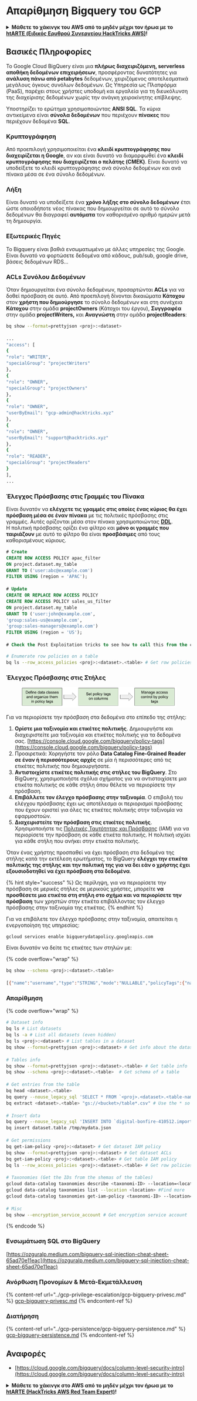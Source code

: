 # Απαρίθμηση Bigquery του GCP

<details>

<summary><strong>Μάθετε το χάκινγκ του AWS από το μηδέν μέχρι τον ήρωα με το</strong> <a href="https://training.hacktricks.xyz/courses/arte"><strong>htARTE (Ειδικός Ερυθρού Συνεργείου HackTricks AWS)</strong></a><strong>!</strong></summary>

Άλλοι τρόποι υποστήριξης των HackTricks:

* Αν θέλετε να δείτε την **εταιρεία σας διαφημισμένη στα HackTricks** ή να **κατεβάσετε το HackTricks σε μορφή PDF** ελέγξτε τα [**ΣΧΕΔΙΑ ΣΥΝΔΡΟΜΗΣ**](https://github.com/sponsors/carlospolop)!
* Αποκτήστε το [**επίσημο PEASS & HackTricks swag**](https://peass.creator-spring.com)
* Ανακαλύψτε [**την Οικογένεια PEASS**](https://opensea.io/collection/the-peass-family), τη συλλογή μας από αποκλειστικά [**NFTs**](https://opensea.io/collection/the-peass-family)
* **Εγγραφείτε στη** 💬 [**ομάδα Discord**](https://discord.gg/hRep4RUj7f) ή στην [**ομάδα τηλεγραφήματος**](https://t.me/peass) ή **ακολουθήστε** με στο **Twitter** 🐦 [**@carlospolopm**](https://twitter.com/carlospolopm)**.**
* **Μοιραστείτε τα χάκινγκ κόλπα σας υποβάλλοντας PRs στα** [**HackTricks**](https://github.com/carlospolop/hacktricks) και [**HackTricks Cloud**](https://github.com/carlospolop/hacktricks-cloud)
* αποθετήρια github.

</details>

## Βασικές Πληροφορίες

Το Google Cloud BigQuery είναι μια **πλήρως διαχειριζόμενη, serverless αποθήκη δεδομένων επιχειρήσεων**, προσφέροντας δυνατότητες για **ανάλυση πάνω από petabytes** δεδομένων, χειριζόμενος αποτελεσματικά μεγάλους όγκους συνόλων δεδομένων. Ως Υπηρεσία ως Πλατφόρμα (PaaS), παρέχει στους χρήστες υποδομή και εργαλεία για τη διευκόλυνση της διαχείρισης δεδομένων χωρίς την ανάγκη χειροκίνητης επίβλεψης.

Υποστηρίζει το ερώτημα χρησιμοποιώντας **ANSI SQL**. Τα κύρια αντικείμενα είναι **σύνολα δεδομένων** που περιέχουν **πίνακες** που περιέχουν δεδομένα **SQL**.

### Κρυπτογράφηση

Από προεπιλογή χρησιμοποιείται ένα **κλειδί κρυπτογράφησης που διαχειρίζεται η Google**, αν και είναι δυνατό να διαμορφωθεί ένα **κλειδί κρυπτογράφησης που διαχειρίζεται ο πελάτης (CMEK)**. Είναι δυνατό να υποδείξετε το κλειδί κρυπτογράφησης ανά σύνολο δεδομένων και ανά πίνακα μέσα σε ένα σύνολο δεδομένων.

### Λήξη

Είναι δυνατό να υποδείξετε ένα **χρόνο λήξης στο σύνολο δεδομένων** έτσι ώστε οποιοδήποτε νέος πίνακας που δημιουργείται σε αυτό το σύνολο δεδομένων θα διαγραφεί **αυτόματα** τον καθορισμένο αριθμό ημερών μετά τη δημιουργία.

### Εξωτερικές Πηγές

Το Bigquery είναι βαθιά ενσωματωμένο με άλλες υπηρεσίες της Google. Είναι δυνατό να φορτώσετε δεδομένα από κάδους, pub/sub, google drive, βάσεις δεδομένων RDS...

### ACLs Συνόλου Δεδομένων

Όταν δημιουργείται ένα σύνολο δεδομένων, προσαρτώνται **ACLs** για να δοθεί πρόσβαση σε αυτό. Από προεπιλογή δίνονται δικαιώματα **Κάτοχου** στον **χρήστη που δημιούργησε** το σύνολο δεδομένων και στη συνέχεια **Κάτοχου** στην ομάδα **projectOwners** (Κάτοχοι του έργου), **Συγγραφέα** στην ομάδα **projectWriters,** και **Αναγνώστη** στην ομάδα **projectReaders**:
```bash
bq show --format=prettyjson <proj>:<dataset>

...
"access": [
{
"role": "WRITER",
"specialGroup": "projectWriters"
},
{
"role": "OWNER",
"specialGroup": "projectOwners"
},
{
"role": "OWNER",
"userByEmail": "gcp-admin@hacktricks.xyz"
},
{
"role": "OWNER",
"userByEmail": "support@hacktricks.xyz"
},
{
"role": "READER",
"specialGroup": "projectReaders"
}
],
...
```
### Έλεγχος Πρόσβασης στις Γραμμές του Πίνακα

Είναι δυνατόν να **ελέγχετε τις γραμμές στις οποίες ένας κύριος θα έχει πρόσβαση μέσα σε έναν πίνακα** με τις πολιτικές πρόσβασης στις γραμμές. Αυτές ορίζονται μέσα στον πίνακα χρησιμοποιώντας [**DDL**](https://cloud.google.com/bigquery/docs/reference/standard-sql/data-definition-language#create\_row\_access\_policy\_statement).\
Η πολιτική πρόσβασης ορίζει ένα φίλτρο και **μόνο οι γραμμές που ταιριάζουν** με αυτό το φίλτρο θα είναι **προσβάσιμες** από τους καθορισμένους κύριους.
```sql
# Create
CREATE ROW ACCESS POLICY apac_filter
ON project.dataset.my_table
GRANT TO ('user:abc@example.com')
FILTER USING (region = 'APAC');

# Update
CREATE OR REPLACE ROW ACCESS POLICY
CREATE ROW ACCESS POLICY sales_us_filter
ON project.dataset.my_table
GRANT TO ('user:john@example.com',
'group:sales-us@example.com',
'group:sales-managers@example.com')
FILTER USING (region = 'US');

# Check the Post Exploitation tricks to see how to call this from the cli
```

```bash
# Enumerate row policies on a table
bq ls --row_access_policies <proj>:<dataset>.<table> # Get row policies
```
### Έλεγχος Πρόσβασης στις Στήλες

<figure><img src="../../../.gitbook/assets/image (3) (1).png" alt=""><figcaption></figcaption></figure>

Για να περιορίσετε την πρόσβαση στα δεδομένα στο επίπεδο της στήλης:

1. **Ορίστε μια ταξινομία και ετικέτες πολιτικής**. Δημιουργήστε και διαχειριστείτε μια ταξινομία και ετικέτες πολιτικής για τα δεδομένα σας. [https://console.cloud.google.com/bigquery/policy-tags](https://console.cloud.google.com/bigquery/policy-tags)
2. Προαιρετικά: Χορηγήστε τον ρόλο **Data Catalog Fine-Grained Reader σε έναν ή περισσότερους αρχές** σε μία ή περισσότερες από τις ετικέτες πολιτικής που δημιουργήσατε.
3. **Αντιστοιχίστε ετικέτες πολιτικής στις στήλες του BigQuery**. Στο BigQuery, χρησιμοποιήστε σχόλια σχήματος για να αντιστοιχίσετε μια ετικέτα πολιτικής σε κάθε στήλη όπου θέλετε να περιορίσετε την πρόσβαση.
4. **Επιβάλλετε τον έλεγχο πρόσβασης στην ταξινομία**. Ο επιβολή του ελέγχου πρόσβασης έχει ως αποτέλεσμα οι περιορισμοί πρόσβασης που έχουν οριστεί για όλες τις ετικέτες πολιτικής στην ταξινομία να εφαρμοστοών.
5. **Διαχειριστείτε την πρόσβαση στις ετικέτες πολιτικής**. Χρησιμοποιήστε τις [Πολιτικές Ταυτότητας και Πρόσβασης](https://cloud.google.com/iam) (IAM) για να περιορίσετε την πρόσβαση σε κάθε ετικέτα πολιτικής. Η πολιτική ισχύει για κάθε στήλη που ανήκει στην ετικέτα πολιτικής.

Όταν ένας χρήστης προσπαθεί να έχει πρόσβαση στα δεδομένα της στήλης κατά την εκτέλεση ερωτήματος, το BigQuery **ελέγχει την ετικέτα πολιτικής της στήλης και την πολιτική της για να δει εάν ο χρήστης έχει εξουσιοδοτηθεί να έχει πρόσβαση στα δεδομένα**.

{% hint style="success" %}
Ως περίληψη, για να περιορίσετε την πρόσβαση σε μερικές στήλες σε μερικούς χρήστες, μπορείτε **να προσθέσετε μια ετικέτα στη στήλη στο σχήμα και να περιορίσετε την πρόσβαση** των χρηστών στην ετικέτα επιβάλλοντας τον έλεγχο πρόσβασης στην ταξινομία της ετικέτας.
{% endhint %}

Για να επιβάλετε τον έλεγχο πρόσβασης στην ταξινομία, απαιτείται η ενεργοποίηση της υπηρεσίας:
```bash
gcloud services enable bigquerydatapolicy.googleapis.com
```
Είναι δυνατόν να δείτε τις ετικέτες των στηλών με:

{% code overflow="wrap" %}
```bash
bq show --schema <proj>:<dataset>.<table>

[{"name":"username","type":"STRING","mode":"NULLABLE","policyTags":{"names":["projects/.../locations/us/taxonomies/2030629149897327804/policyTags/7703453142914142277"]},"maxLength":"20"},{"name":"age","type":"INTEGER","mode":"NULLABLE"}]
```
### Απαρίθμηση

{% code overflow="wrap" %}
```bash
# Dataset info
bq ls # List datasets
bq ls -a # List all datasets (even hidden)
bq ls <proj>:<dataset> # List tables in a dataset
bq show --format=prettyjson <proj>:<dataset> # Get info about the dataset (like ACLs)

# Tables info
bq show --format=prettyjson <proj>:<dataset>.<table> # Get table info
bq show --schema <proj>:<dataset>.<table>  # Get schema of a table

# Get entries from the table
bq head <dataset>.<table>
bq query --nouse_legacy_sql 'SELECT * FROM `<proj>.<dataset>.<table-name>` LIMIT 1000'
bq extract <dataset>.<table> "gs://<bucket>/table*.csv" # Use the * so it can dump everything in different files

# Insert data
bq query --nouse_legacy_sql 'INSERT INTO `digital-bonfire-410512.importeddataset.tabletest` (rank, refresh_date, dma_name, dma_id, term, week, score) VALUES (22, "2023-12-28", "Baltimore MD", 512, "Ms", "2019-10-13", 62), (22, "2023-12-28", "Baltimore MD", 512, "Ms", "2020-05-24", 67)'
bq insert dataset.table /tmp/mydata.json

# Get permissions
bq get-iam-policy <proj>:<dataset> # Get dataset IAM policy
bq show --format=prettyjson <proj>:<dataset> # Get dataset ACLs
bq get-iam-policy <proj>:<dataset>.<table> # Get table IAM policy
bq ls --row_access_policies <proj>:<dataset>.<table> # Get row policies

# Taxonomies (Get the IDs from the shemas of the tables)
gcloud data-catalog taxonomies describe <taxonomi-ID> --location=<location>
gcloud data-catalog taxonomies list --location <location> #Find more
gcloud data-catalog taxonomies get-iam-policy <taxonomi-ID> --location=<location>

# Misc
bq show --encryption_service_account # Get encryption service account
```
{% endcode %}

### Ενσωμάτωση SQL στο BigQuery

[https://ozguralp.medium.com/bigquery-sql-injection-cheat-sheet-65ad70e11eac](https://ozguralp.medium.com/bigquery-sql-injection-cheat-sheet-65ad70e11eac)

### Ανόρθωση Προνομίων & Μετά-Εκμετάλλευση

{% content-ref url="../gcp-privilege-escalation/gcp-bigquery-privesc.md" %}
[gcp-bigquery-privesc.md](../gcp-privilege-escalation/gcp-bigquery-privesc.md)
{% endcontent-ref %}

### Διατήρηση

{% content-ref url="../gcp-persistence/gcp-bigquery-persistence.md" %}
[gcp-bigquery-persistence.md](../gcp-persistence/gcp-bigquery-persistence.md)
{% endcontent-ref %}

## Αναφορές

* [https://cloud.google.com/bigquery/docs/column-level-security-intro](https://cloud.google.com/bigquery/docs/column-level-security-intro)

<details>

<summary><strong>Μάθετε το χάκινγκ στο AWS από το μηδέν μέχρι τον ήρωα με το</strong> <a href="https://training.hacktricks.xyz/courses/arte"><strong>htARTE (HackTricks AWS Red Team Expert)</strong></a><strong>!</strong></summary>

Άλλοι τρόποι υποστήριξης του HackTricks:

* Αν θέλετε να δείτε την **εταιρεία σας διαφημισμένη στο HackTricks** ή να **κατεβάσετε το HackTricks σε PDF** ελέγξτε τα [**ΣΧΕΔΙΑ ΣΥΝΔΡΟΜΗΣ**](https://github.com/sponsors/carlospolop)!
* Αποκτήστε το [**επίσημο PEASS & HackTricks swag**](https://peass.creator-spring.com)
* Ανακαλύψτε [**την Οικογένεια PEASS**](https://opensea.io/collection/the-peass-family), τη συλλογή μας από αποκλειστικά [**NFTs**](https://opensea.io/collection/the-peass-family)
* **Εγγραφείτε στη** 💬 [**ομάδα Discord**](https://discord.gg/hRep4RUj7f) ή στη [**ομάδα τηλεγραφήματος**](https://t.me/peass) ή **ακολουθήστε** με στο **Twitter** 🐦 [**@carlospolopm**](https://twitter.com/carlospolopm)**.**
* **Μοιραστείτε τα χάκινγκ κόλπα σας υποβάλλοντας PRs στα** [**HackTricks**](https://github.com/carlospolop/hacktricks) και [**HackTricks Cloud**](https://github.com/carlospolop/hacktricks-cloud)
* αποθετήρια github.

</details>
